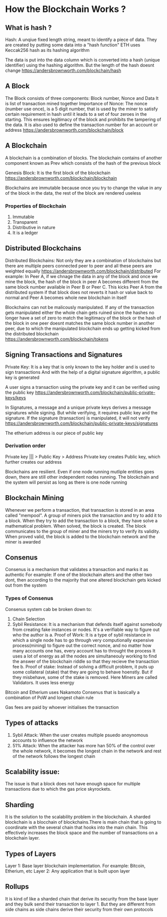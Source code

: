 # How the Blockchain Works ?

## What is hash ?
Hash: A unqiue fixed length string, meant to identify a piece of data. They are created by putting some data into a "hash function"
ETH uses Keccak256 hash as its hashing algorithm

The data is put into the data column which is converted into a hash (unique identifier) using the hashing algorithm. But the length of the hash doesnt change
https://andersbrownworth.com/blockchain/hash

## A Block
The Block consists of three components: Block number, Nonce and Data
It is list of transaction mined together
Importance of Nonce:
The nonce (number use once), is a 5 digit number, that is used by the miner to satisfy certain requirement in hash until it leads to a set of four zeroes in the starting. This ensures legitimacy of the block and prohibits the tampering of the data.
It is also used to define the transaction number for an account or address
https://andersbrownworth.com/blockchain/block

## A Blockchain
A blockchain is a combination of blocks. The blockchain contains of another component known as Prev which consists of the hash of the previous block

Genesis Block: It is the first block of the blockchain
https://andersbrownworth.com/blockchain/blockchain

Blockchains are immutable because once you try to change the value in any of the block in the data, the rest of the block are rendered useless

### Properties of Blockchain
1. Immutable
2. Transparent
3. Distributive in nature
4. It is a ledger

## Distributed Blockchains
Distributed Blockchains: Not only they are a combination of blockchains but there are multiple peers connected peer to peer and all these peers are weighted equally
https://andersbrownworth.com/blockchain/distributed
For example: In Peer A, if we chnage the data in any of the block and once we mine the block, the hash of the block in peer A becomes different from the same block number available in Peer B or Peer C. This kicks Peer A from the distributed system if that block does not reverts it hash or value back to normal and Peer A becomes whole new blockchain in itself

Blockchains can not be malicously manipulated. 
If any of the transaction gets manipulated either the whole chain gets ruined since the hashes no longer have a set of zero to match the legitimacy of the block or the hash of the block in one peer doesnt matches the same block number in another peer, due to which the manipulated blockchain ends up getting kicked from the distributed blockchain
https://andersbrownworth.com/blockchain/tokens

## Signing Transactions and Signatures
Private Key: It is a key that is only known to the key holder and is used to sign transactions
And with the help of a digital signature algorithm, a public key is generated

A user signs a transaction using the private key and it can be verified using the public key
https://andersbrownworth.com/blockchain/public-private-keys/keys

In Signatures, a message and a unique private keys derives a message signatures while signing. 
But while verifying, it requires public key and the signature. If the signature (transaction) is manipulated, it will not verify
https://andersbrownworth.com/blockchain/public-private-keys/signatures

The etherium address is our piece of public key

### Derivation order
Private key ||| > Public Key > Address
Private key creates Public key, which further creates our address

Blockchains are resilient. Even if one node running mutliple entities goes down, there are still other independent nodes running. The blockchain and the system will persist as long as there is one node running

## Blockchain Mining
Whenever we perform a transaction, that transaction is stored in an area called "mempool". A group of miners pick the transaction and try to add it to a block. When they try to add the transaction to a block, they have solve a mathematical problem. When solved, the block is created. The block communicates to the group of miner and the miners try to verify its validity. When proved valid, the block is added to the blockchain network and the miner is awarded

## Consenus
Consenus is a mechanism that validates a transaction and marks it as authentic
For example: If one of the blockchain alters and the other two dont, then according to the majority that one altered blockchain gets kicked out from the system

### Types of Consenus
Consenus system cab be broken down to:
1. Chain Selection
2. Sybil Resistance: It is a mechanism that defends itself against somebody from creating fake instances or nodes. It's a verifiable way to figure out who the author is
    a. Proof of Work: It is a type of sybil resistance in which a single node has to go through very computionally expensive process(mining) to figure out the correct nonce, and no matter how many accounts one has, every account has to throught the process
    It uses a lot of energy as all the nodes are simultaneouly working to find the answer of the blockchain riddle so that they recieve the transaction fee
    b. Proof of stake: Instead of solving a difficult problem, it puts up some collateral (stake) that they are going to behave hoenstly. 
    But if they misbehave, some of the stake is removed. Here Miners are called Validators.
    It uses less energy

Bitcoin and Etherium uses Nakamoto Consenus that is basically a combination of PoW and longest chain rule

Gas fees are paid by whoever initialises the transaction

## Types of attacks
1. Sybil Attack: When the user creates multiple psuedo anoynomous accounts to influence the network
2. 51% Attack: When the attacker has more han 50% of the control over the whole network, it becomes the longest chain in the network and rest of the network follows the longest chain

## Scalability issue:
The issue is that a block does not have enough space for multiple transactions due to which the gas price skyrockets.

## Sharding
It is the solution to the scalability problem in the blockchain. A sharded blockchain is a blocchain of blockchains.There is main chain that is going to coordinate with the several chain that hooks into the main chain. This effectively increases the block space and the number of transactions on a blockchain layer. 
 
## Types of Layers
Layer 1: Base layer blockchain implementation. For example: Bitcoin, Etherium, etc
Layer 2: Any application that is built upon layer 

## Rollups
It is kind of like a sharded chain that derive its security from the base layer and they bulk send their transaction to layer 1.
But they are different from side chains as side chains derive their security from their own protocols
